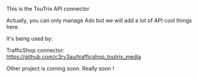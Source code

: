 This is the TouTrix API connector

Actually, you can only manage Ads but we will add a lot of API cool things here.

It's being used by:

TrafficShop connector: https://github.com/c3rv3au/trafficshop_toutrix_media

Other project is coming soon. Really soon !
